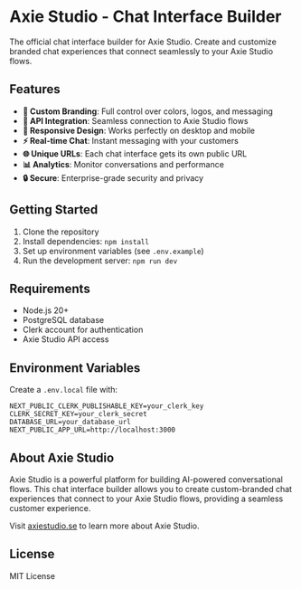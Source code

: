 # Axie Studio - Chat Interface Builder

The official chat interface builder for Axie Studio. Create and customize branded chat experiences that connect seamlessly to your Axie Studio flows.

## Features

- **🎨 Custom Branding**: Full control over colors, logos, and messaging
- **🔗 API Integration**: Seamless connection to Axie Studio flows
- **📱 Responsive Design**: Works perfectly on desktop and mobile
- **⚡ Real-time Chat**: Instant messaging with your customers
- **🌐 Unique URLs**: Each chat interface gets its own public URL
- **📊 Analytics**: Monitor conversations and performance
- **🔒 Secure**: Enterprise-grade security and privacy

## Getting Started

1. Clone the repository
2. Install dependencies: `npm install`
3. Set up environment variables (see `.env.example`)
4. Run the development server: `npm run dev`

## Requirements

- Node.js 20+
- PostgreSQL database
- Clerk account for authentication
- Axie Studio API access

## Environment Variables

Create a `.env.local` file with:

```
NEXT_PUBLIC_CLERK_PUBLISHABLE_KEY=your_clerk_key
CLERK_SECRET_KEY=your_clerk_secret
DATABASE_URL=your_database_url
NEXT_PUBLIC_APP_URL=http://localhost:3000
```

## About Axie Studio

Axie Studio is a powerful platform for building AI-powered conversational flows. This chat interface builder allows you to create custom-branded chat experiences that connect to your Axie Studio flows, providing a seamless customer experience.

Visit [axiestudio.se](https://axiestudio.se) to learn more about Axie Studio.

## License

MIT License